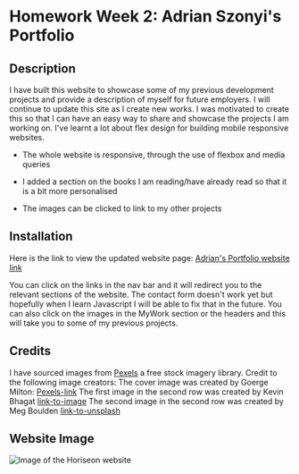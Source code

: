 # Homework Week 2: Adrian Szonyi's Portfolio

## Description

I have built this website to showcase some of my previous development projects and provide a description of myself for future employers. I will continue to update this site as I create new works. I was motivated to create this so that I can have an easy way to share and showcase the projects I am working on. I've learnt a lot about flex design for building mobile responsive websites.

* The whole website is responsive, through the use of flexbox and media queries

* I added a section on the books I am reading/have already read so that it is a bit more personalised

* The images can be clicked to link to my other projects

## Installation

Here is the link to view the updated website page:
[Adrian's Portfolio website link](https://adrian-szonyi.github.io/AdrianSzonyiPortfolio/develop/index.html)

You can click on the links in the nav bar and it will redirect you to the relevant sections of the website. The contact form doesn't work yet but hopefully when I learn Javascript I will be able to fix that in the future. You can also click on the images in the MyWork section or the headers and this will take you to some of my previous projects.

## Credits

I have sourced images from [Pexels](https://www.pexels.com/) a free stock imagery library. Credit to the following image creators:
The cover image was created by Goerge Milton: [Pexels-link](https://www.pexels.com/photo/table-with-laptop-and-photo-camera-7014946/)
The first image in the second row was created by Kevin Bhagat [link-to-image](https://unsplash.com/photos/zNRITe8NPqY)
The second image in the second row was created by Meg Boulden [link-to-unsplash](https://unsplash.com/photos/3ojU4UXDydA)


## Website Image

![Image of the Horiseon website](./Assets/Images/adrian-szonyi.github.io_AdrianSzonyiPortfolio_develop_index.html.png)

